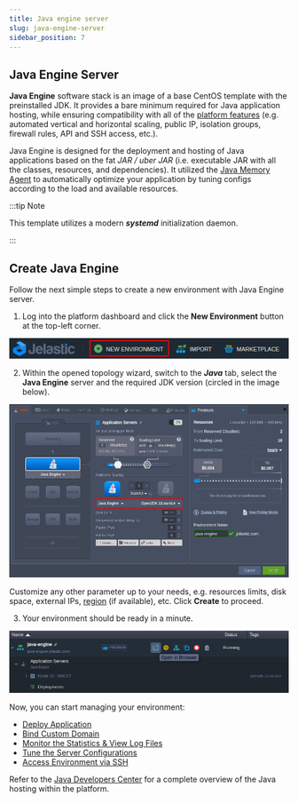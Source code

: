 ```yaml
---
title: Java engine server
slug: java-engine-server
sidebar_position: 7
---
```


## Java Engine Server

**Java Engine** software stack is an image of a base CentOS template with the preinstalled JDK. It provides a bare minimum required for Java application hosting, while ensuring compatibility with all of the [platform features](https://cloudmydc.com/) (e.g. automated vertical and horizontal scaling, public IP, isolation groups, firewall rules, API and SSH access, etc.).

Java Engine is designed for the deployment and hosting of Java applications based on the fat _JAR / uber JAR_ (i.e. executable JAR with all the classes, resources, and dependencies). It utilized the [Java Memory Agent](/docs/EnvironmentManagement/EnvironmentVariables/Custom%20Environment%20Variables) to automatically optimize your application by tuning configs according to the load and available resources.

:::tip Note

This template utilizes a modern **_systemd_** initialization daemon.

:::

## Create Java Engine

Follow the next simple steps to create a new environment with Java Engine server.

1. Log into the platform dashboard and click the **New Environment** button at the top-left corner.

<div style={{
    display:'flex',
    justifyContent: 'center',
    margin: '0 0 1rem 0'
}}>

![Locale Dropdown](./img/JavaEngineServer/01-new-environment-button.png)

</div>

2. Within the opened topology wizard, switch to the **_Java_** tab, select the **Java Engine** server and the required JDK version (circled in the image below).

<div style={{
    display:'flex',
    justifyContent: 'center',
    margin: '0 0 1rem 0'
}}>

![Locale Dropdown](./img/JavaEngineServer/02-java-engine-in-topology-wizard.png)

</div>

Customize any other parameter up to your needs, e.g. resources limits, disk space, external IPs, [region](/docs/EnvironmentManagement/Environment%20Regions/Choosing%20a%20Region) (if available), etc. Click **Create** to proceed.

3. Your environment should be ready in a minute.

<div style={{
    display:'flex',
    justifyContent: 'center',
    margin: '0 0 1rem 0'
}}>

![Locale Dropdown](./img/JavaEngineServer/03-java-engine-environment-created.png)

</div>

Now, you can start managing your environment:

- [Deploy Application](https://cloudmydc.com/)
- [Bind Custom Domain](https://cloudmydc.com/)
- [Monitor the Statistics & View Log Files](https://cloudmydc.com/)
- [Tune the Server Configurations](https://cloudmydc.com/)
- [Access Environment via SSH](https://cloudmydc.com/)

Refer to the [Java Developers Center](https://cloudmydc.com/) for a complete overview of the Java hosting within the platform.
